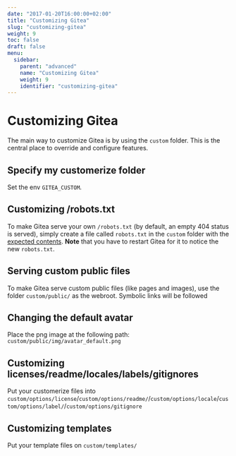 ```yaml
---
date: "2017-01-20T16:00:00+02:00"
title: "Customizing Gitea"
slug: "customizing-gitea"
weight: 9
toc: false
draft: false
menu:
  sidebar:
    parent: "advanced"
    name: "Customizing Gitea"
    weight: 9
    identifier: "customizing-gitea"
---
```


# Customizing Gitea

The main way to customize Gitea is by using the `custom` folder. This is the central place to override and configure features.

## Specify my customerize folder

Set the env `GITEA_CUSTOM`.

## Customizing /robots.txt

To make Gitea serve your own `/robots.txt` (by default, an empty 404 status is served), simply create a file called `robots.txt` in the `custom` folder with the [expected contents](http://www.robotstxt.org/). **Note** that you have to restart Gitea for it to notice the new `robots.txt`.

## Serving custom public files

To make Gitea serve custom public files (like pages and images), use the folder `custom/public/` as the webroot. Symbolic links will be followed

## Changing the default avatar

Place the png image at the following path: `custom/public/img/avatar_default.png`

## Customizing licenses/readme/locales/labels/gitignores

Put your customerize files into `custom/options/license`/`custom/options/readme/`/`custom/options/locale`/`custom/options/label/`/`custom/options/gitignore`

## Customizing templates

Put your template files on `custom/templates/`
